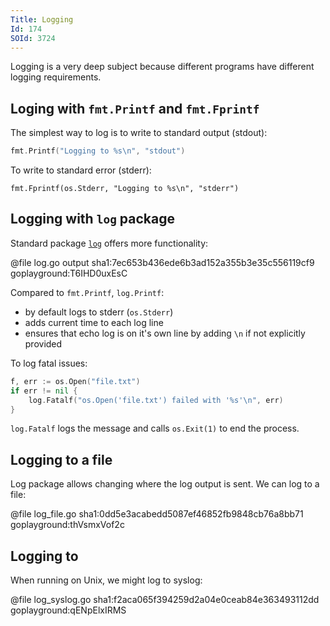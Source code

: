 ```yaml
---
Title: Logging
Id: 174
SOId: 3724
---
```

Logging is a very deep subject because different programs have different logging requirements.

## Loging with `fmt.Printf` and `fmt.Fprintf`

The simplest way to log is to write to standard output (stdout):

```go
fmt.Printf("Logging to %s\n", "stdout")
```

To write to standard error (stderr):
```
fmt.Fprintf(os.Stderr, "Logging to %s\n", "stderr")
```

## Logging with `log` package

Standard package [`log`](https://golang.org/pkg/log/) offers more functionality:

@file log.go output sha1:7ec653b436ede6b3ad152a355b3e35c556119cf9 goplayground:T6IHD0uxEsC

Compared to `fmt.Printf`, `log.Printf`:
* by default logs to stderr (`os.Stderr`)
* adds current time to each log line
* ensures that echo log is on it's own line by adding `\n` if not explicitly provided

To log fatal issues:
```go
f, err := os.Open("file.txt")
if err != nil {
    log.Fatalf("os.Open('file.txt') failed with '%s'\n", err)
}
```

`log.Fatalf` logs the message and calls `os.Exit(1)` to end the process.

## Logging to a file

Log package allows changing where the log output is sent. We can log to a file:

@file log_file.go sha1:0dd5e3acabedd5087ef46852fb9848cb76a8bb71 goplayground:thVsmxVof2c

## Logging to

When running on Unix, we might log to syslog:

@file log_syslog.go sha1:f2aca065f394259d2a04e0ceab84e363493112dd goplayground:qENpElxIRMS
